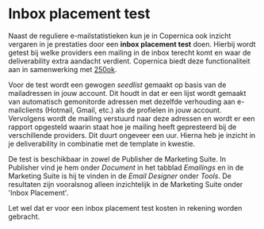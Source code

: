 # Inbox placement test

Naast de reguliere e-mailstatistieken kun je in Copernica ook inzicht vergaren in je prestaties door een **inbox placement 
test** doen. Hierbij wordt getest bij welke providers een mailing in de inbox terecht komt en waar de deliverability extra 
aandacht verdient. Copernica biedt deze functionaliteit aan in samenwerking met [250ok](https://250ok.com/email-deliverability/seedlist-based-inbox-monitoring-right-way/.).   

Voor de test wordt een gewogen *seedlist* gemaakt op basis van de mailadressen in jouw account. 
Dit houdt in dat er een lijst wordt gemaakt van automatisch gemonitorde adressen met dezelfde verhouding aan 
e-mailclients (Hotmail, Gmail, etc.) als de profielen in jouw account. Vervolgens wordt de mailing verstuurd 
naar deze adressen en wordt er een rapport opgesteld waarin staat hoe je mailing heeft gepresteerd bij de
verschillende providers. Dit duurt ongeveer een uur. Hierna heb je inzicht in je deliverability in combinatie 
met de template in kwestie.  

De test is beschikbaar in zowel de Publisher de Marketing Suite. In Publisher vind je hem onder *Document* 
in het tabblad *Emailings* en in de Marketing Suite is hij te vinden in de *Email Designer* onder *Tools*. 
De resultaten zijn vooralsnog alleen inzichtelijk in de Marketing Suite onder 'Inbox Placement'.  

Let wel dat er voor een inbox placement test kosten in rekening worden gebracht.
